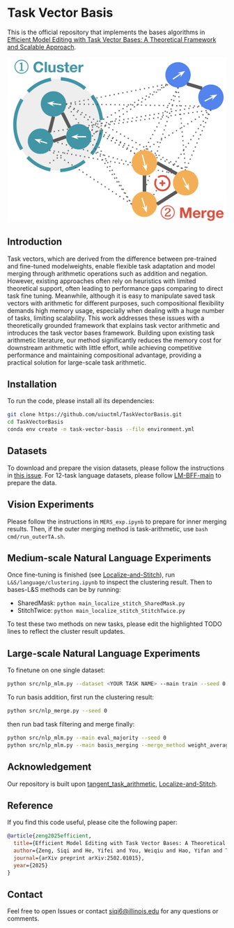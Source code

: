 # Task Vector Basis

This is the official repository that implements the bases algorithms in [Efficient Model Editing with Task Vector Bases: A Theoretical Framework and Scalable Approach](https://arxiv.org/pdf/2502.01015).

![](basis_intro.png)

## Introduction

Task vectors, which are derived from the difference between pre-trained and fine-tuned modelweights, enable flexible task adaptation and model merging through arithmetic operations such as addition and negation. However, existing approaches often rely on heuristics with limited theoretical support, often leading to performance gaps comparing to direct task fine tuning. Meanwhile, although it is easy to manipulate saved task vectors with arithmetic for different purposes, such compositional flexibility demands high memory usage, especially when dealing with a huge number of tasks, limiting scalability. This work addresses these issues with a theoretically grounded framework that explains task vector arithmetic and introduces the task vector bases framework. Building upon existing task arithmetic literature, our method significantly reduces the memory cost for downstream arithmetic with little effort, while achieving competitive performance and maintaining compositional advantage, providing a practical solution for large-scale task arithmetic.

## Installation

To run the code, please install all its dependencies:

```bash
git clone https://github.com/uiuctml/TaskVectorBasis.git
cd TaskVectorBasis
conda env create -n task-vector-basis --file environment.yml
```

## Datasets
To download and prepare the vision datasets, please follow the instructions in [this issue](https://github.com/mlfoundations/task_vectors/issues/1). For 12-task language datasets, please follow [LM-BFF-main](https://github.com/princeton-nlp/LM-BFF#prepare-the-data) to prepare the data.


## Vision Experiments

Please follow the instructions in `MERS_exp.ipynb` to prepare for inner merging results. Then, if the outer merging method is task-arithmetic, use `bash cmd/run_outerTA.sh`.

## Medium-scale Natural Language Experiments

Once fine-tuning is finished (see [Localize-and-Stitch](https://github.com/uiuctml/Localize-and-Stitch)), run `L&S/language/clustering.ipynb` to inspect the clustering result. Then to bases-L&S methods can be by running:
- SharedMask: `python main_localize_stitch_SharedMask.py`
- StitchTwice: `python main_localize_stitch_StitchTwice.py`

To test these two methods on new tasks, please edit the highlighted TODO lines to reflect the cluster result updates.


## Large-scale Natural Language Experiments

To finetune on one single dataset:
```bash
python src/nlp_mlm.py --dataset <YOUR TASK NAME> --main train --seed 0
```

To run basis addition, first run the clustering result:
```bash
python src/nlp_merge.py --seed 0
```
then run bad task filtering and merge finally:
```bash
python src/nlp_mlm.py --main eval_majority --seed 0
python src/nlp_mlm.py --main basis_merging --merge_method weight_averaging --seed 0
```

## Acknowledgement
Our repository is built upon [tangent_task_arithmetic](https://github.com/gortizji/tangent_task_arithmetic), [Localize-and-Stitch](https://github.com/uiuctml/Localize-and-Stitch).

## Reference
If you find this code useful, please cite the following paper:
```bibtex
@article{zeng2025efficient,
  title={Efficient Model Editing with Task Vector Bases: A Theoretical Framework and Scalable Approach},
  author={Zeng, Siqi and He, Yifei and You, Weiqiu and Hao, Yifan and Tsai, Yao-Hung Hubert and Yamada, Makoto and Zhao, Han},
  journal={arXiv preprint arXiv:2502.01015},
  year={2025}
}
```

## Contact
Feel free to open Issues or contact siqi6@illinois.edu for any questions or comments.
